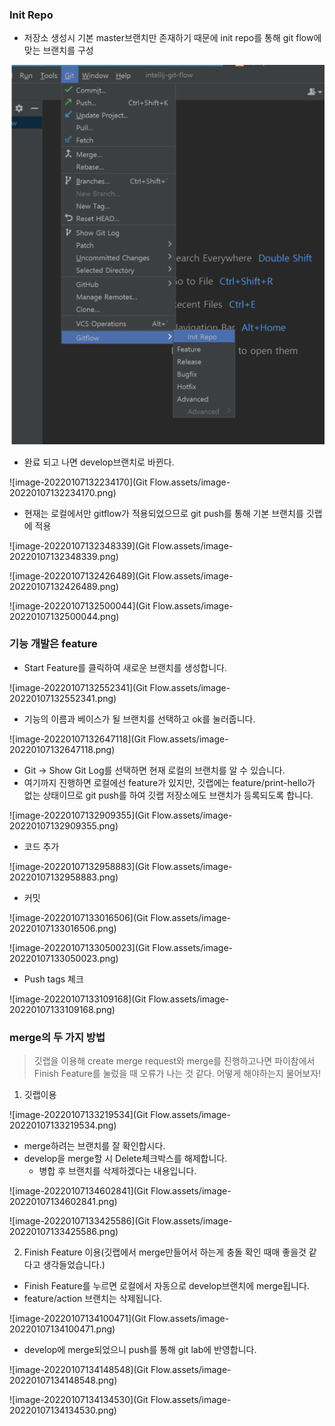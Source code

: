 ### Init Repo

- 저장소 생성시 기본 master브랜치만 존재하기 때문에 init repo를 통해 git flow에 맞는 브랜치를 구성

<img src="Git Flow.assets/image-20220107132117251.png" alt="image-20220107132117251"  />

- 완료 되고 나면 develop브랜치로 바뀐다.

![image-20220107132234170](Git Flow.assets/image-20220107132234170.png)

- 현재는 로컬에서만 gitflow가 적용되었으므로 git push를 통해 기본 브랜치를 깃랩에 적용

![image-20220107132348339](Git Flow.assets/image-20220107132348339.png)

![image-20220107132426489](Git Flow.assets/image-20220107132426489.png)

![image-20220107132500044](Git Flow.assets/image-20220107132500044.png)



### 기능 개발은 feature

- Start Feature를 클릭하여 새로운 브랜치를 생성합니다.

![image-20220107132552341](Git Flow.assets/image-20220107132552341.png)

- 기능의 이름과 베이스가 될 브랜치를 선택하고 ok를 눌러줍니다.

![image-20220107132647118](Git Flow.assets/image-20220107132647118.png)

- Git -> Show Git Log를 선택하면 현재 로컬의 브랜치를 알 수 있습니다.
- 여기까지 진행하면 로컬에선 feature가 있지만, 깃랩에는 feature/print-hello가 없는 상태이므로 git push를 하여 깃랩 저장소에도 브랜치가 등록되도록 합니다.

![image-20220107132909355](Git Flow.assets/image-20220107132909355.png)



- 코드 추가

![image-20220107132958883](Git Flow.assets/image-20220107132958883.png)

- 커밋

![image-20220107133016506](Git Flow.assets/image-20220107133016506.png)



![image-20220107133050023](Git Flow.assets/image-20220107133050023.png)

- Push tags 체크

![image-20220107133109168](Git Flow.assets/image-20220107133109168.png)

### merge의 두 가지 방법

> 깃랩을 이용해 create merge request와 merge를 진행하고나면 파이참에서 Finish Feature를 눌렀을 때 오류가 나는 것 같다. 어떻게 해야하는지 물어보자!

1. 깃랩이용

![image-20220107133219534](Git Flow.assets/image-20220107133219534.png)

- merge하려는 브랜치를 잘 확인합시다.
- develop을 merge할 시 Delete체크박스를 해제합니다.
  - 병합 후 브랜치를 삭제하겠다는 내용입니다.

![image-20220107134602841](Git Flow.assets/image-20220107134602841.png)

![image-20220107133425586](Git Flow.assets/image-20220107133425586.png)

2. Finish Feature 이용(깃랩에서 merge만들어서 하는게 충돌 확인 때매 좋을것 같다고 생각들었습니다.)

- Finish Feature를 누르면 로컬에서 자동으로 develop브랜치에 merge됩니다.
- feature/action 브랜치는 삭제됩니다.

![image-20220107134100471](Git Flow.assets/image-20220107134100471.png)

- develop에 merge되었으니 push를 통해 git lab에 반영합니다.

![image-20220107134148548](Git Flow.assets/image-20220107134148548.png)

![image-20220107134134530](Git Flow.assets/image-20220107134134530.png)